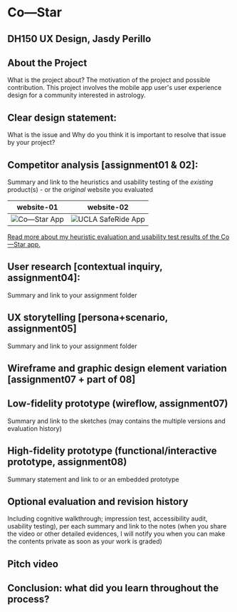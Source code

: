 # Co—Star
## DH150 UX Design, Jasdy Perillo

## About the Project
What is the project about? The motivation of the project and possible contribution.
This project involves the mobile app user's user experience design for a community interested in astrology.

## Clear design statement: 
What is the issue and Why do you think it is important to resolve that issue by your project? 

## Competitor analysis [assignment01 & 02]:
Summary and link to the heuristics and usability testing of the *existing* product(s) - or the *original* website you evaluated

website-01 | website-02
-----------|-----------
![Co—Star App](https://www.costarastrology.com/ae79d1856d442121e3193ec45552b22e.png)|![UCLA SafeRide App](https://camo.githubusercontent.com/a55435854ce154a2376c67cfa72820f0747a9a77/68747470733a2f2f64726976652e676f6f676c652e636f6d2f75633f69643d31377949687a585a46387744696f495a307661413235314d33737253636b4b3267)

[Read more about my heuristic evaluation and usability test results of the Co—Star app.](https://github.com/jasdyperillo/DH-150/blob/master/Assignment-01/README2old.md)

## User research [contextual inquiry, assignment04]:
Summary and link to your assignment folder

## UX storytelling [persona+scenario, assignment05]
Summary and link to your assignment folder

## Wireframe and graphic design element variation [assignment07 + part of 08]

## Low-fidelity prototype (wireflow, assignment07)
Summary and link to the sketches (may contains the multiple versions and evaluation history)

## High-fidelity prototype (functional/interactive prototype, assignment08)
Summary statement and link to or an embedded prototype

## Optional evaluation and revision history 
Including cognitive walkthrough; impression test, accessibility audit, usability testing), per each summary and link to the notes (when you share the video or other detailed evidences, I will notify you when you can make the contents private as soon as your work is graded)

## Pitch video 

## Conclusion: what did you learn throughout the process?
